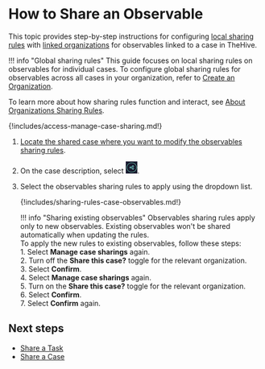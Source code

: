 # How to Share an Observable

This topic provides step-by-step instructions for configuring [local sharing rules](../../../administration/organizations/about-organizations-sharing-rules.md#local-sharing-rules) with [linked organizations](../../../administration/organizations/link-an-organization.md) for observables linked to a case in TheHive.

!!! info "Global sharing rules"
    This guide focuses on local sharing rules on observables for individual cases. To configure global sharing rules for observables across all cases in your organization, refer to [Create an Organization](../../../administration/organizations/create-an-organization.md).

To learn more about how sharing rules function and interact, see [About Organizations Sharing Rules](../../../administration/organizations/about-organizations-sharing-rules.md).

{!includes/access-manage-case-sharing.md!}

1. [Locate the shared case where you want to modify the observables sharing rules](../../analyst-corner/cases/search-for-cases/find-a-case.md).

2. On the case description, select ![Sharing button](../../../images/user-guides/analyst-corner/cases/sharing-button.png).

3. Select the observables sharing rules to apply using the dropdown list.

    {!includes/sharing-rules-case-observables.md!}

    !!! info "Sharing existing observables"
        Observables sharing rules apply only to new observables. Existing observables won't be shared automatically when updating the rules.  
        To apply the new rules to existing observables, follow these steps:   
            1. Select **Manage case sharings** again.  
            2. Turn off the **Share this case?** toggle for the relevant organization.  
            3. Select **Confirm**.  
            4. Select **Manage case sharings** again.  
            5. Turn on the **Share this case?** toggle for the relevant organization.  
            6. Select **Confirm**.  
            7. Select **Confirm** again.   

## Next steps

* [Share a Task](../tasks/share-a-task.md)
* [Share a Case](share-a-case.md)
